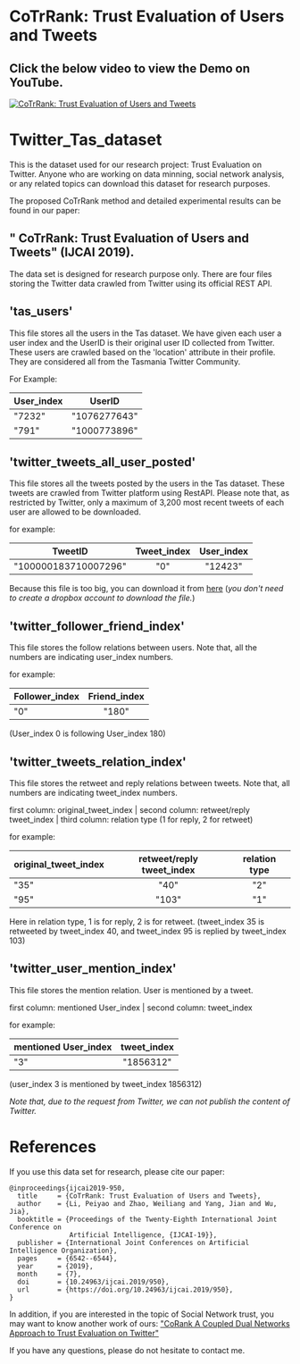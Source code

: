 # CoTrRank: Trust Evaluation of Users and Tweets

## Click the below video to view the Demo on YouTube.

[![CoTrRank: Trust Evaluation of Users and Tweets](https://i.ytimg.com/vi/eeiMVO4qS1s/hqdefault.jpg?sqp=-oaymwEZCPYBEIoBSFXyq4qpAwsIARUAAIhCGAFwAQ==&rs=AOn4CLCYSz61oHfOt-fc-K1AIciYZ-nKZA)](https://www.youtube.com/watch?v=eeiMVO4qS1s)



# Twitter_Tas_dataset
This is the dataset used for our research project: Trust Evaluation on Twitter. Anyone who are working on data minning, social network analysis, or any related topics can download this dataset for research purposes.

The proposed CoTrRank method and detailed experimental results can be found in our paper: 

## " CoTrRank: Trust Evaluation of Users and Tweets" (IJCAI 2019).

The data set is designed for research purpose only. There are four files storing the Twitter data crawled from Twitter using its official REST API.

## 'tas_users' 
This file stores all the users in the Tas dataset. We have given each user a user index and the UserID is their original user ID collected from Twitter. These users are crawled based on the 'location' attribute in their profile. They are considered all from the Tasmania Twitter Community.

For Example:

| User_index    | UserID        | 
| ------------- |:-------------:| 
| "7232"        | "1076277643"  | 
| "791"         | "1000773896"  |   

## 'twitter_tweets_all_user_posted'
This file stores all the tweets posted by the users in the Tas dataset. These tweets are crawled from Twitter platform using RestAPI. Please note that, as restricted by Twitter, only a maximum of 3,200 most recent tweets of each user are allowed to be downloaded.

for example: 

| TweetID       | Tweet_index   |  User_index | 
| ------------- |:-------------:| :----------:|
| "100000183710007296"        | "0"  | "12423"|

Because this file is too big, you can download it from [here](https://www.dropbox.com/s/tdxayn1yyy47pi4/twitter_tweets_all_user_posted.txt?dl=0) (*you don't need to create a dropbox account to download the file.*)

## 'twitter_follower_friend_index'
This file stores the follow relations between users. Note that, all the numbers are indicating user_index numbers.

for example: 

| Follower_index| Friend_index  | 
| ------------- |:-------------:| 
| "0"      | "180"  | 

(User_index 0 is following User_index 180)

## 'twitter_tweets_relation_index'
This file stores the retweet and reply relations between tweets. Note that, all numbers are indicating tweet_index numbers.

first column: original_tweet_index | second column: retweet/reply tweet_index | third column: relation type (1 for reply, 2 for retweet)

for example: 

| original_tweet_index| retweet/reply tweet_index  | relation type  |
| ------------- |:-------------:| :----------:|
| "35"      | "40"  | "2" |
| "95"      | "103" | "1" |

Here in relation type, 1 is for reply, 2 is for retweet.
(tweet_index 35 is retweeted by tweet_index 40, and tweet_index 95 is replied by tweet_index 103) 

## 'twitter_user_mention_index'
This file stores the mention relation. User is mentioned by a tweet.

first column: mentioned User_index | second column: tweet_index

for example: 

| mentioned User_index    | tweet_index      | 
| ------------- |:-------------:| 
| "3"        | "1856312"  | 

(user_index 3 is mentioned by tweet_index 1856312)

*Note that, due to the request from Twitter, we can not publish the content of Twitter.*

# References
If you use this data set for research, please cite our paper:


```
@inproceedings{ijcai2019-950,
  title     = {CoTrRank: Trust Evaluation of Users and Tweets},
  author    = {Li, Peiyao and Zhao, Weiliang and Yang, Jian and Wu, Jia},
  booktitle = {Proceedings of the Twenty-Eighth International Joint Conference on
               Artificial Intelligence, {IJCAI-19}},
  publisher = {International Joint Conferences on Artificial Intelligence Organization},             
  pages     = {6542--6544},
  year      = {2019},
  month     = {7},
  doi       = {10.24963/ijcai.2019/950},
  url       = {https://doi.org/10.24963/ijcai.2019/950},
}
```

In addition, if you are interested in the topic of Social Network trust, you may want to know another work of ours: ["CoRank A Coupled Dual Networks Approach to Trust Evaluation on Twitter"](https://github.com/TrustEval/Twitter_Tas_dataset)

If you have any questions, please do not hesitate to contact me.
